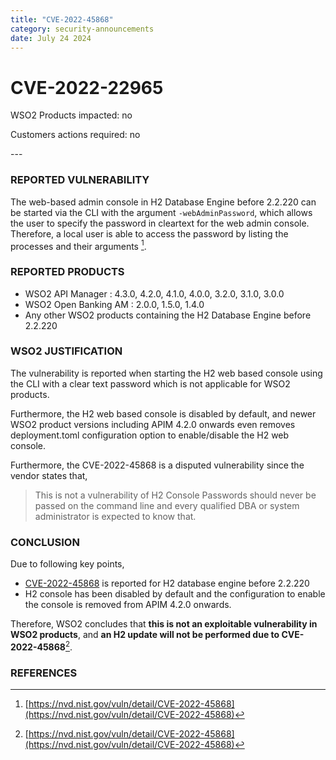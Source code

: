 ```yaml
---
title: "CVE-2022-45868"
category: security-announcements
date: July 24 2024
---
```


# CVE-2022-22965

<p class="doc-info">WSO2 Products impacted: no</p>
<p class="doc-info">Customers actions required: no</p>
---

### REPORTED VULNERABILITY
The web-based admin console in H2 Database Engine before 2.2.220 can be started via the CLI with the argument `-webAdminPassword`, which allows the user to specify the password in cleartext for the web admin console. Therefore, a local user is able to access the password by listing the processes and their arguments [^1].

### REPORTED PRODUCTS
* WSO2 API Manager : 4.3.0, 4.2.0, 4.1.0, 4.0.0, 3.2.0, 3.1.0, 3.0.0
* WSO2 Open Banking AM : 2.0.0, 1.5.0, 1.4.0
* Any other WSO2 products containing the H2 Database Engine before 2.2.220


### WSO2 JUSTIFICATION
The vulnerability is reported when starting the H2 web based console using the CLI with a clear text password which is not applicable for WSO2 products.

Furthermore, the H2 web based console is disabled by default, and newer WSO2 product versions including APIM 4.2.0 onwards even removes deployment.toml configuration option to enable/disable the H2 web console. 

Furthermore, the CVE-2022-45868 is a disputed vulnerability since the vendor states that, 
> This is not a vulnerability of H2 Console Passwords should never be passed on the command line and every qualified DBA or system administrator is expected to know that.

### CONCLUSION
Due to following key points,
* [CVE-2022-45868](https://nvd.nist.gov/vuln/detail/CVE-2022-45868) is reported for H2 database engine before 2.2.220
* H2 console has been disabled by default and the configuration to enable the console is removed from APIM 4.2.0 onwards.

Therefore, WSO2 concludes that **this is not an exploitable vulnerability in WSO2 products**, and **an H2 update will not be performed due to CVE-2022-45868**[^1].

### REFERENCES
[^1]: [https://nvd.nist.gov/vuln/detail/CVE-2022-45868](https://nvd.nist.gov/vuln/detail/CVE-2022-45868)
